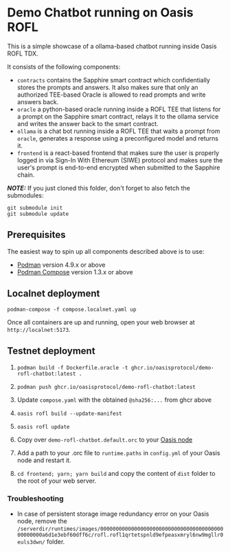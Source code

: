 # Demo Chatbot running on Oasis ROFL

This is a simple showcase of a ollama-based chatbot running inside Oasis ROFL
TDX.

It consists of the following components:

- `contracts` contains the Sapphire smart contract which confidentially stores
  the prompts and answers. It also makes sure that only an authorized TEE-based
  Oracle is allowed to read prompts and write answers back.
- `oracle` a python-based oracle running inside a ROFL TEE that listens for a
  prompt on the Sapphire smart contract, relays it to the ollama service and
  writes the answer back to the smart contract.
- `ollama` is a chat bot running inside a ROFL TEE that waits a prompt from
  `oracle`, generates a response using a preconfigured model and returns it.
- `frontend` is a react-based frontend that makes sure the user is properly
  logged in via Sign-In With Ethereum (SIWE) protocol and makes sure the user's
  prompt is end-to-end encrypted when submitted to the Sapphire chain.

***NOTE:*** If you just cloned this folder, don't forget to also fetch the
submodules:

```shell
git submodule init
git submodule update
```

## Prerequisites

The easiest way to spin up all components described above is to use:

- [Podman] version 4.9.x or above
- [Podman Compose] version 1.3.x or above

[Podman]: https://podman.io/
[Podman Compose]: https://github.com/containers/podman-compose

## Localnet deployment


```shell
podman-compose -f compose.localnet.yaml up
```

Once all containers are up and running, open your web browser at
`http://localnet:5173`.

## Testnet deployment

1. `podman build -f Dockerfile.oracle -t ghcr.io/oasisprotocol/demo-rofl-chatbot:latest .`

3. `podman push ghcr.io/oasisprotocol/demo-rofl-chatbot:latest`

4. Update `compose.yaml` with the obtained `@sha256:...` from ghcr above

5. `oasis rofl build --update-manifest`

6. `oasis rofl update`

7. Copy over `demo-rofl-chatbot.default.orc` to your [Oasis node]

8. Add a path to your .orc file to `runtime.paths` in `config.yml` of your
   Oasis node and restart it.

9. `cd frontend; yarn; yarn build` and copy the content of `dist` folder to the
   root of your web server.

[Oasis node]: https://docs.oasis.io/node/run-your-node/paratime-client-node#configuring-tee-paratime-client-node

### Troubleshooting

- In case of persistent storage image redundancy error on your Oasis node,
  remove the
  `/serverdir/runtimes/images/000000000000000000000000000000000000000000000000a6d1e3ebf60dff6c/rofl.rofl1qrtetspnld9efpeasxmryl6nw9mgllr0euls3dwn/`
  folder.


